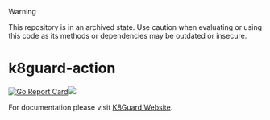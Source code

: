 > [!WARNING]
> This repository is in an archived state. Use caution when evaluating or using this code as its methods or dependencies may be outdated or insecure.

# k8guard-action
[![Go Report Card](https://goreportcard.com/badge/github.com/k8guard/k8guard-action)](https://goreportcard.com/report/github.com/k8guard/k8guard-action)[![](https://images.microbadger.com/badges/image/k8guard/k8guard-action.svg)](https://microbadger.com/images/k8guard/k8guard-action "Get your own image badge on microbadger.com")

For documentation please visit [K8Guard Website](https://k8guard.github.io/).
